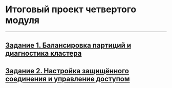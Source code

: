 # Итоговый проект четвертого модуля

---

## [Задание 1. Балансировка партиций и диагностика кластера](task_1/README.md)
## [Задание 2. Настройка защищённого соединения и управление доступом](task_2/README.md)